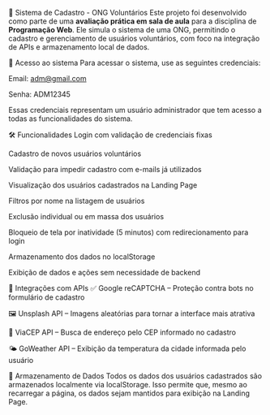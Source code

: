 🌱 Sistema de Cadastro - ONG Voluntários
Este projeto foi desenvolvido como parte de uma **avaliação prática em sala de aula** para a disciplina de **Programação Web**. Ele simula o sistema de uma ONG, permitindo o cadastro e gerenciamento de usuários voluntários, com foco na integração de APIs e armazenamento local de dados.

🔐 Acesso ao sistema
Para acessar o sistema, use as seguintes credenciais:

Email: adm@gmail.com

Senha: ADM12345

Essas credenciais representam um usuário administrador que tem acesso a todas as funcionalidades do sistema.

🛠️ Funcionalidades
Login com validação de credenciais fixas

Cadastro de novos usuários voluntários

Validação para impedir cadastro com e-mails já utilizados

Visualização dos usuários cadastrados na Landing Page

Filtros por nome na listagem de usuários

Exclusão individual ou em massa dos usuários

Bloqueio de tela por inatividade (5 minutos) com redirecionamento para login

Armazenamento dos dados no localStorage

Exibição de dados e ações sem necessidade de backend

🔗 Integrações com APIs
✅ Google reCAPTCHA – Proteção contra bots no formulário de cadastro

🖼️ Unsplash API – Imagens aleatórias para tornar a interface mais atrativa

📍 ViaCEP API – Busca de endereço pelo CEP informado no cadastro

🌤️ GoWeather API – Exibição da temperatura da cidade informada pelo usuário

💾 Armazenamento de Dados
Todos os dados dos usuários cadastrados são armazenados localmente via localStorage. Isso permite que, mesmo ao recarregar a página, os dados sejam mantidos para exibição na Landing Page.
